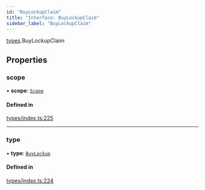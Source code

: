 ```yaml
---
id: "BuyLockupClaim"
title: "Interface: BuyLockupClaim"
sidebar_label: "BuyLockupClaim"
---
```


[types](../../../modules/Types/Types.md).BuyLockupClaim

## Properties

### scope

• **scope**: [`Scope`](../Scope/Scope.md)

#### Defined in

[types/index.ts:225](https://github.com/PolymeshAssociation/polymesh-sdk/blob/07a4c5b0/src/types/index.ts#L225)

___

### type

• **type**: [`BuyLockup`](../../../enums/Types/ClaimType/ClaimType.md#buylockup)

#### Defined in

[types/index.ts:224](https://github.com/PolymeshAssociation/polymesh-sdk/blob/07a4c5b0/src/types/index.ts#L224)
